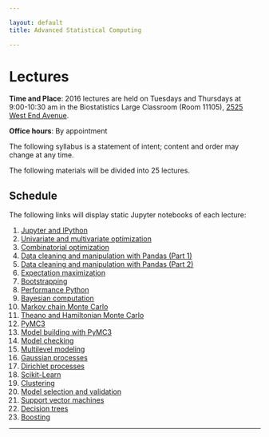 ```yaml
---

layout: default
title: Advanced Statistical Computing

---
```


# Lectures

**Time and Place**: 2016 lectures are held on Tuesdays and Thursdays at 9:00-10:30 am in the Biostatistics Large Classroom (Room 11105), [2525 West End Avenue](http://bit.ly/17y9ZxH).

**Office hours**: By appointment

The following syllabus is a statement of intent; content and order may change at any time.

The following materials will be divided into 25 lectures.

## Schedule

The following links will display static Jupyter notebooks of each lecture:

1. [Jupyter and IPython](https://github.com/fonnesbeck/Bios8366/blob/master/notebooks/Section0-IPython_and_Jupyter.ipynb)
1. [Univariate and multivariate optimization](https://github.com/fonnesbeck/Bios8366/blob/master/notebooks/Section1_1-Univariate-and-Multivariate-Optimization.ipynb)
1. [Combinatorial optimization](https://github.com/fonnesbeck/Bios8366/blob/master/notebooks/Section1_2-Combinatorial-Optimization.ipynb)
1. [Data cleaning and manipulation with Pandas (Part 1)](https://github.com/fonnesbeck/Bios8366/blob/master/notebooks/Section2_1-Introduction-to-Pandas.ipynb)
1. [Data cleaning and manipulation with Pandas (Part 2)](https://github.com/fonnesbeck/Bios8366/blob/master/notebooks/Section2_2-Data-Wrangling-with-Pandas.ipynb)
1. [Expectation maximization](https://github.com/fonnesbeck/Bios8366/blob/master/notebooks/Section3_1-Expectation-Maximization.ipynb)
1. [Bootstrapping](https://github.com/fonnesbeck/Bios8366/blob/master/notebooks/Section3_2-Bootstrapping.ipynb)
1. [Performance Python](https://github.com/fonnesbeck/Bios8366/blob/master/notebooks/Section3_3-High-Performance-Python.ipynb)
1. [Bayesian computation](https://github.com/fonnesbeck/Bios8366/blob/master/notebooks/Section4_1-Bayesian-Computation.ipynb)
1. [Markov chain Monte Carlo](https://github.com/fonnesbeck/Bios8366/blob/master/notebooks/Section4_2-MCMC.ipynb)
1. [Theano and Hamiltonian Monte Carlo](https://github.com/fonnesbeck/Bios8366/blob/master/notebooks/Section4_3-Hamiltonian-Monte-Carlo.ipynb)
1. [PyMC3](https://github.com/fonnesbeck/Bios8366/blob/master/notebooks/Section4_4-Introduction-to-PyMC3.ipynb)
1. [Model building with PyMC3](https://github.com/fonnesbeck/Bios8366/blob/master/notebooks/Section4_5-Model-Building-with-PyMC3.ipynb)
1. [Model checking](https://github.com/fonnesbeck/Bios8366/blob/master/notebooks/Section4_6-Model-Checking.ipynb)
1. [Multilevel modeling](https://github.com/fonnesbeck/Bios8366/blob/master/notebooks/Section4_7-Multilevel-Modeling.ipynb)
1. [Gaussian processes](https://nbviewer.jupyter.org/github/fonnesbeck/Bios8366/blob/master/notebooks/rendered_Section5_1-Gaussian-Processes.ipynb)
1. [Dirichlet processes](https://nbviewer.jupyter.org/github/fonnesbeck/Bios8366/blob/master/notebooks/rendered_Section5_2-Dirichlet-Processes.ipynb)
1. [Scikit-Learn](https://nbviewer.jupyter.org/github/fonnesbeck/Bios8366/blob/master/notebooks/rendered_Section6_1-Scikit-Learn.ipynb)
1. [Clustering](https://nbviewer.jupyter.org/github/fonnesbeck/Bios8366/blob/master/notebooks/rendered_Section6_2-Clustering.ipynb)
1. [Model selection and validation](https://nbviewer.jupyter.org/github/fonnesbeck/Bios8366/blob/master/notebooks/rendered_Section6_3-Model-Selection-and-Validation.ipynb)
1. [Support vector machines](https://nbviewer.jupyter.org/github/fonnesbeck/Bios8366/blob/master/notebooks/rendered_Section6_4-Support-Vector-Machines.ipynb)
1. [Decision trees](https://nbviewer.jupyter.org/github/fonnesbeck/Bios8366/blob/master/notebooks/rendered_Section6_5-Decision-Trees.ipynb)
1. [Boosting](https://nbviewer.jupyter.org/github/fonnesbeck/Bios8366/blob/master/notebooks/rendered_Section6_6-Boosting.ipynb)

---

